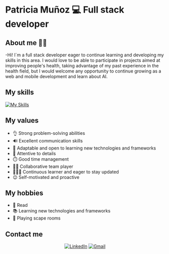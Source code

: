 # Patricia Muñoz 💻 Full stack developer
## About me 👩🏻

-Hi! I´m a full stack developer eager to continue learning and developing my skills in this area. I would love to be able to participate in projects aimed at improving people's health, taking advantage of my past experience in the health field, but I would welcome any opportunity to continue growing as a web and mobile development and learn about AI.
## My skills
[![My Skills](https://skillicons.dev/icons?i=js,html,css,react,py,bootstrap,git,mysql,flask,postman,vscode)](https://skillicons.dev)
## My values
- 👌 Strong problem-solving abilities
- 🔊 Excellent communication skills
- 🔎 Adaptable and open to learning new technologies and frameworks
- 🎨 Attentive to details
- ⏱️ Good time management
- 🫱🏻 Collaborative team player
- 👩🏻‍🎓 Continuous learner and eager to stay updated
- 😉 Self-motivated and proactive

## My hobbies
- 📖 Read
- 📚 Learning new technologies and frameworks
- 🧩 Playing scape rooms

## Contact me
<div id="social" align="center">
  <a href="https://www.linkedin.com/in/patricia-mu%C3%B1oz-gonz%C3%A1lez-7032b4197/" target="_blank" data-description="LinkedIn" data-fontawesome-unicode-icon="f08c" data-color="#0a66c2"><img src="https://img.shields.io/badge/-LinkedIn-%230077B5?style=for-the-badge&logo=linkedin&logoColor=white" alt="LinkedIn" target="_blank"></a>
  <a href="mailto:patricia.mg1310@gmail.com" target="_blank" data-description="Mail" data-fontawesome-unicode-icon="f08c" data-color="#0a66c2"><img src="https://img.shields.io/badge/-Email-c14438?style=for-the-badge&logo=Gmail&logoColor=white&link=mailto:raquelmartinc@gmail.com" alt="Gmail" target="_blank"></a>
</div> 
